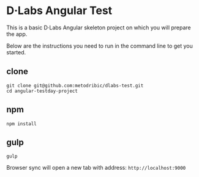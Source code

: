 # D·Labs Angular Test

This is a basic D·Labs Angular skeleton project on which you will prepare the app.

Below are the instructions you need to run in the command line to get you started.

## clone
```shell
git clone git@github.com:metodribic/dlabs-test.git
cd angular-testday-project
```

## npm
```shell
npm install
```

## gulp
```shell
gulp
```

Browser sync will open a new tab with address: `http://localhost:9000`
